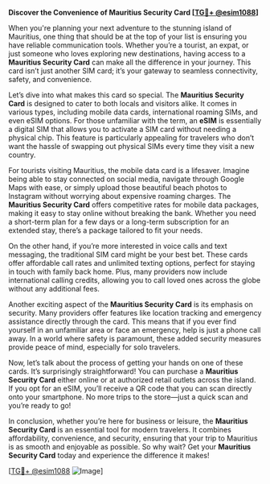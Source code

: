 **Discover the Convenience of Mauritius Security Card [[TG💪+ @esim1088](https://t.me/s/esim1088)]**

When you're planning your next adventure to the stunning island of Mauritius, one thing that should be at the top of your list is ensuring you have reliable communication tools. Whether you’re a tourist, an expat, or just someone who loves exploring new destinations, having access to a **Mauritius Security Card** can make all the difference in your journey. This card isn’t just another SIM card; it’s your gateway to seamless connectivity, safety, and convenience.

Let’s dive into what makes this card so special. The **Mauritius Security Card** is designed to cater to both locals and visitors alike. It comes in various types, including mobile data cards, international roaming SIMs, and even eSIM options. For those unfamiliar with the term, an **eSIM** is essentially a digital SIM that allows you to activate a SIM card without needing a physical chip. This feature is particularly appealing for travelers who don’t want the hassle of swapping out physical SIMs every time they visit a new country.

For tourists visiting Mauritius, the mobile data card is a lifesaver. Imagine being able to stay connected on social media, navigate through Google Maps with ease, or simply upload those beautiful beach photos to Instagram without worrying about expensive roaming charges. The **Mauritius Security Card** offers competitive rates for mobile data packages, making it easy to stay online without breaking the bank. Whether you need a short-term plan for a few days or a long-term subscription for an extended stay, there’s a package tailored to fit your needs.

On the other hand, if you’re more interested in voice calls and text messaging, the traditional SIM card might be your best bet. These cards offer affordable call rates and unlimited texting options, perfect for staying in touch with family back home. Plus, many providers now include international calling credits, allowing you to call loved ones across the globe without any additional fees.

Another exciting aspect of the **Mauritius Security Card** is its emphasis on security. Many providers offer features like location tracking and emergency assistance directly through the card. This means that if you ever find yourself in an unfamiliar area or face an emergency, help is just a phone call away. In a world where safety is paramount, these added security measures provide peace of mind, especially for solo travelers.

Now, let’s talk about the process of getting your hands on one of these cards. It’s surprisingly straightforward! You can purchase a **Mauritius Security Card** either online or at authorized retail outlets across the island. If you opt for an eSIM, you’ll receive a QR code that you can scan directly onto your smartphone. No more trips to the store—just a quick scan and you’re ready to go!

In conclusion, whether you’re here for business or leisure, the **Mauritius Security Card** is an essential tool for modern travelers. It combines affordability, convenience, and security, ensuring that your trip to Mauritius is as smooth and enjoyable as possible. So why wait? Get your **Mauritius Security Card** today and experience the difference it makes!

[[TG💪+ @esim1088](https://t.me/s/esim1088) ![Image](https://i.postimg.cc/Y0z9fWf4/image.png)]